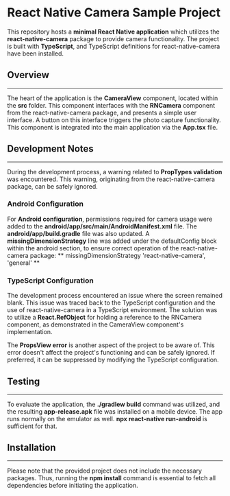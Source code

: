 React Native Camera Sample Project
==================================

This repository hosts a **minimal React Native application** which utilizes the **react-native-camera** package to provide camera functionality. The project is built with **TypeScript**, and TypeScript definitions for react-native-camera have been installed.

## Overview
--------

The heart of the application is the **CameraView** component, located within the **src** folder. This component interfaces with the **RNCamera** component from the react-native-camera package, and presents a simple user interface. A button on this interface triggers the photo capture functionality. This component is integrated into the main application via the **App.tsx** file.

## Development Notes
-----------------

During the development process, a warning related to **PropTypes validation** was encountered. This warning, originating from the react-native-camera package, can be safely ignored.

### Android Configuration

For **Android configuration**, permissions required for camera usage were added to the **android/app/src/main/AndroidManifest.xml** file. The **android/app/build.gradle** file was also updated. A **missingDimensionStrategy** line was added under the defaultConfig block within the android section, to ensure correct operation of the react-native-camera package:
** missingDimensionStrategy 'react-native-camera', 'general' **

### TypeScript Configuration

The development process encountered an issue where the screen remained blank. This issue was traced back to the TypeScript configuration and the use of react-native-camera in a TypeScript environment. The solution was to utilize a **React.RefObject** for holding a reference to the RNCamera component, as demonstrated in the CameraView component's implementation.

The **PropsView error** is another aspect of the project to be aware of. This error doesn't affect the project's functioning and can be safely ignored. If preferred, it can be suppressed by modifying the TypeScript configuration.

## Testing
-------

To evaluate the application, the **./gradlew build** command was utilized, and the resulting **app-release.apk** file was installed on a mobile device. The app runs normally on the emulator as well. **npx react-native run-android** is sufficient for that.

## Installation
------------

Please note that the provided project does not include the necessary packages. Thus, running the **npm install** command is essential to fetch all dependencies before initiating the application.
